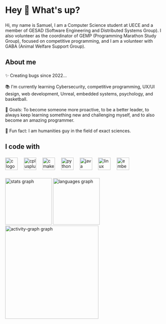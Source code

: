 <h1 align="left">Hey 👋 What's up?</h1>

###

<p align="left">Hi, my name is Samuel, I am a Computer Science student at UECE and a member of GESAD (Software Engineering and Distributed Systems Group). I also volunteer as the coordinator of GEMP (Programming Marathon Study Group), focused on competitive programming, and I am a volunteer with GABA (Animal Welfare Support Group).</p>

###

<h2 align="left">About me</h2>

###

<p align="left">✨ Creating bugs since 2022...<br><br>📚 I'm currently learning Cybersecurity, competitive programming, UX/UI design, web development, Unreal, embedded systems, psychology, and basketball.<br> <br>🎯 Goals: To become someone more proactive, to be a better leader, to always keep learning something new and challenging myself, and to also become an amazing programmer.<br><br>🎲 Fun fact: I am humanities guy in the field of exact sciences.</p>

###

<h2 align="left">I code with</h2>

###

<div align="left">
  <img src="https://cdn.jsdelivr.net/gh/devicons/devicon/icons/c/c-original.svg" height="40" alt="c logo"  />
  <img width="12" />
  <img src="https://cdn.jsdelivr.net/gh/devicons/devicon/icons/cplusplus/cplusplus-original.svg" height="40" alt="cplusplus logo"  />
  <img width="12" />
  <img src="https://cdn.jsdelivr.net/gh/devicons/devicon/icons/cmake/cmake-original.svg" height="40" alt="cmake logo"  />
  <img width="12" />
  <img src="https://cdn.jsdelivr.net/gh/devicons/devicon/icons/python/python-original.svg" height="40" alt="python logo"  />
  <img width="12" />
  <img src="https://cdn.jsdelivr.net/gh/devicons/devicon/icons/java/java-original.svg" height="40" alt="java logo"  />
  <img width="12" />
  <img src="https://cdn.jsdelivr.net/gh/devicons/devicon/icons/linux/linux-original.svg" height="40" alt="linux logo"  />
  <img width="12" />
  <img src="https://cdn.jsdelivr.net/gh/devicons/devicon/icons/embeddedc/embeddedc-original.svg" height="40" alt="embeddedc logo"  />
</div>

###

<div align="left">
  <img src="https://github-readme-stats.vercel.app/api?username=ValenteBy&hide_title=false&hide_rank=false&show_icons=true&include_all_commits=true&count_private=true&disable_animations=false&theme=github_dark&locale=en&hide_border=false&order=1" height="150" alt="stats graph"  />
  <img src="https://github-readme-stats.vercel.app/api/top-langs?username=ValenteBy&locale=en&hide_title=false&layout=compact&card_width=320&langs_count=5&theme=github_dark&hide_border=false&order=2" height="150" alt="languages graph"  />
  <img src="https://github-readme-activity-graph.vercel.app/graph?username=ValenteBy&radius=16&theme=github-dark&area=true&order=5" height="300" alt="activity-graph graph"  />
</div>

###

